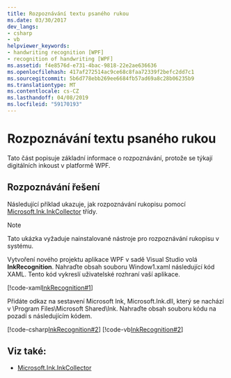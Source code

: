 ```yaml
---
title: Rozpoznávání textu psaného rukou
ms.date: 03/30/2017
dev_langs:
- csharp
- vb
helpviewer_keywords:
- handwriting recognition [WPF]
- recognition of handwriting [WPF]
ms.assetid: f4e8576d-e731-4bac-9818-22e2ae636636
ms.openlocfilehash: 417af272514ac9ce68c8faa72339f2befc2dd7c1
ms.sourcegitcommit: 5b6d778ebb269ee6684fb57ad69a8c28b06235b9
ms.translationtype: MT
ms.contentlocale: cs-CZ
ms.lasthandoff: 04/08/2019
ms.locfileid: "59170193"
---
```

# <a name="handwriting-recognition"></a>Rozpoznávání textu psaného rukou
Tato část popisuje základní informace o rozpoznávání, protože se týkají digitálních inkoust v platformě WPF.  
  
## <a name="recognition-solutions"></a>Rozpoznávání řešení  
 Následující příklad ukazuje, jak rozpoznávání rukopisu pomocí [Microsoft.Ink.InkCollector](https://docs.microsoft.com/previous-versions/dotnet/netframework-3.5/ms583683(v=vs.90)) třídy.  
  
> [!NOTE]
>  Tato ukázka vyžaduje nainstalované nástroje pro rozpoznávání rukopisu v systému.  
  
 Vytvoření nového projektu aplikace WPF v sadě Visual Studio volá **InkRecognition**. Nahraďte obsah souboru Window1.xaml následující kód XAML. Tento kód vykreslí uživatelské rozhraní vaší aplikace.  
  
 [!code-xaml[InkRecognition#1](~/samples/snippets/csharp/VS_Snippets_Wpf/InkRecognition/CSharp/Window1.xaml#1)]  
  
 Přidáte odkaz na sestavení Microsoft Ink, Microsoft.Ink.dll, který se nachází v \Program Files\Microsoft Shared\Ink. Nahraďte obsah souboru kódu na pozadí s následujícím kódem.  
  
 [!code-csharp[InkRecognition#2](~/samples/snippets/csharp/VS_Snippets_Wpf/InkRecognition/CSharp/Window1.xaml.cs#2)]
 [!code-vb[InkRecognition#2](~/samples/snippets/visualbasic/VS_Snippets_Wpf/InkRecognition/VisualBasic/Window1.xaml.vb#2)]  
  
## <a name="see-also"></a>Viz také:

- [Microsoft.Ink.InkCollector](https://docs.microsoft.com/previous-versions/dotnet/netframework-3.5/ms583683(v=vs.90))
